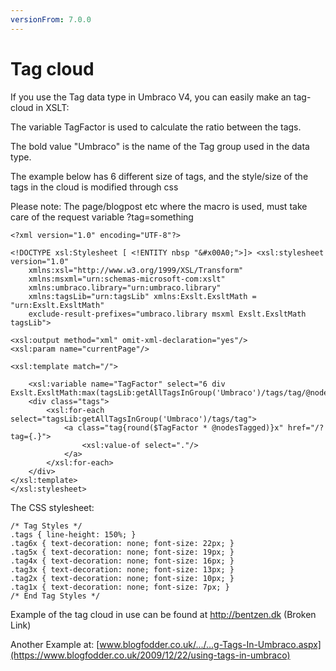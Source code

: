 ```yaml
---
versionFrom: 7.0.0
---
```


# Tag cloud

If you use the Tag data type in Umbraco V4, you can easily make an tag-cloud in XSLT:

The variable TagFactor is used to calculate the ratio between the tags.

The bold value "Umbraco" is the name of the Tag group used in the data type.

The example below has 6 different size of tags, and the style/size of the tags in the cloud is modified through css

Please note: The page/blogpost etc where the macro is used, must take care of the request variable ?tag=something

	<?xml version="1.0" encoding="UTF-8"?>
	
	<!DOCTYPE xsl:Stylesheet [ <!ENTITY nbsp "&#x00A0;">]> <xsl:stylesheet version="1.0"
		xmlns:xsl="http://www.w3.org/1999/XSL/Transform"
		xmlns:msxml="urn:schemas-microsoft-com:xslt"
		xmlns:umbraco.library="urn:umbraco.library"
		xmlns:tagsLib="urn:tagsLib" xmlns:Exslt.ExsltMath = "urn:Exslt.ExsltMath" 
		exclude-result-prefixes="umbraco.library msxml Exslt.ExsltMath tagsLib">

	<xsl:output method="xml" omit-xml-declaration="yes"/>
	<xsl:param name="currentPage"/>

	<xsl:template match="/">

		<xsl:variable name="TagFactor" select="6 div Exslt.ExsltMath:max(tagsLib:getAllTagsInGroup('Umbraco')/tags/tag/@nodesTagged)"/>
		<div class="tags">
			<xsl:for-each select="tagsLib:getAllTagsInGroup('Umbraco')/tags/tag">
				<a class="tag{round($TagFactor * @nodesTagged)}x" href="/?tag={.}">
					<xsl:value-of select="."/>
				</a> 
			</xsl:for-each>
		</div>
	</xsl:template>
	</xsl:stylesheet>
	
The CSS stylesheet:

	/* Tag Styles */
	.tags { line-height: 150%; }
	.tag6x { text-decoration: none; font-size: 22px; }
	.tag5x { text-decoration: none; font-size: 19px; }
	.tag4x { text-decoration: none; font-size: 16px; }
	.tag3x { text-decoration: none; font-size: 13px; }
	.tag2x { text-decoration: none; font-size: 10px; }
	.tag1x { text-decoration: none; font-size: 7px; }
	/* End Tag Styles */
 

Example of the tag cloud in use can be found at http://bentzen.dk (Broken Link)

Another Example at: [www.blogfodder.co.uk/.../...g-Tags-In-Umbraco.aspx](https://www.blogfodder.co.uk/2009/12/22/using-tags-in-umbraco)